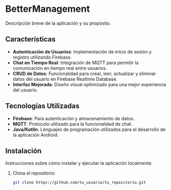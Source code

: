 # BetterManagement

Descripción breve de la aplicación y su propósito.

## Características

- **Autenticación de Usuarios**: Implementación de inicio de sesión y registro utilizando Firebase.
- **Chat en Tiempo Real**: Integración de MQTT para permitir la comunicación en tiempo real entre usuarios.
- **CRUD de Datos**: Funcionalidad para crear, leer, actualizar y eliminar datos del usuario en Firebase Realtime Database.
- **Interfaz Mejorada**: Diseño visual optimizado para una mejor experiencia del usuario.

## Tecnologías Utilizadas

- **Firebase**: Para autenticación y almacenamiento de datos.
- **MQTT**: Protocolo utilizado para la funcionalidad de chat.
- **Java/Kotlin**: Lenguajes de programación utilizados para el desarrollo de la aplicación Android.

## Instalación

Instrucciones sobre cómo instalar y ejecutar la aplicación localmente.

1. Clona el repositorio:
   ```bash
   git clone https://github.com/tu_usuario/tu_repositorio.git
